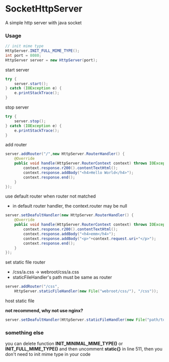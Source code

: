 # SocketHttpServer

A simple http server with java socket

### Usage

```java
// init mime type
HttpServer.INIT_FULL_MIME_TYPE();
int port = 8080;
HttpServer server = new HttpServer(port);
```

start server
```java
try {
    server.start();
} catch (IOException e) {
    e.printStackTrace();
}
```

stop server
```java
try {
    server.stop();
} catch (IOException e) {
    e.printStackTrace();
}
```

add router
```java
server.addRouter("/",new HttpServer.RouterHandler() {
    @Override
    public void handle(HttpServer.RouterContext context) throws IOException {
        context.response.r200().contentTextHtml();
        context.response.addBody("<h4>Hello World</h4>");
        context.response.end();
    }
});
```

use default router when router not matched

* in default router handler, the context.router may be null 
```java
server.setDeafultHandler(new HttpServer.RouterHandler() {
    @Override
    public void handle(HttpServer.RouterContext context) throws IOException {
        context.response.r200().contentTextHtml();
        context.response.addBody("<h4>emm</h4>");
        context.response.addBody("<p>"+context.request.uri+"</p>");
        context.response.end();
    }
});
```

set static file router

* /css/a.css -> webroot/css/a.css
* staticFileHandler's path must be same as router
```java
server.addRouter("/css", 
    HttpServer.staticFileHandler(new File("webroot/css/"), "/css"));
```

host static file

**not recommend, why not use nginx?**
```java
server.setDeafultHandler(HttpServer.staticFileHandler(new File("path/to"),""));
```

### something else
you can delete function **INIT_MINIMAL_MIME_TYPE()** or **INIT_FULL_MIME_TYPE()** and then uncomment **static{}** in line 511, then you don't need to init mime type in your code